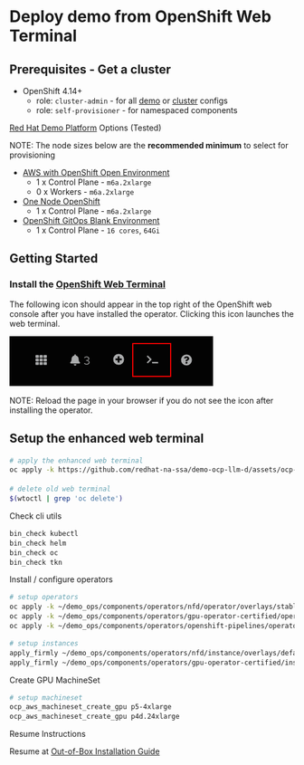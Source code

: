 # Deploy demo from OpenShift Web Terminal

## Prerequisites - Get a cluster

- OpenShift 4.14+
  - role: `cluster-admin` - for all [demo](demos) or [cluster](clusters) configs
  - role: `self-provisioner` - for namespaced components

[Red Hat Demo Platform](https://demo.redhat.com) Options (Tested)

NOTE: The node sizes below are the **recommended minimum** to select for provisioning

- <a href="https://demo.redhat.com/catalog?item=babylon-catalog-prod/sandboxes-gpte.sandbox-ocp.prod&utm_source=webapp&utm_medium=share-link" target="_blank">AWS with OpenShift Open Environment</a>
  - 1 x Control Plane - `m6a.2xlarge`
  - 0 x Workers - `m6a.2xlarge`
- <a href="https://demo.redhat.com/catalog?item=babylon-catalog-prod/sandboxes-gpte.ocp4-single-node.prod&utm_source=webapp&utm_medium=share-link" target="_blank">One Node OpenShift</a>
  - 1 x Control Plane - `m6a.2xlarge`
- <a href="https://catalog.demo.redhat.com/catalog?item=babylon-catalog-prod/openshift-cnv.ocp4-cnv-gitops.prod&utm_source=webapp&utm_medium=share-link" target="_blank">OpenShift GitOps Blank Environment</a>
  - 1 x Control Plane - `16 cores`, `64Gi`

## Getting Started

### Install the [OpenShift Web Terminal](https://docs.openshift.com/container-platform/4.12/web_console/web_terminal/installing-web-terminal.html)

The following icon should appear in the top right of the OpenShift web console after you have installed the operator. Clicking this icon launches the web terminal.

![Web Terminal](docs/images/web-terminal.png "Web Terminal")

NOTE: Reload the page in your browser if you do not see the icon after installing the operator.

## Setup the enhanced web terminal

```sh
# apply the enhanced web terminal
oc apply -k https://github.com/redhat-na-ssa/demo-ocp-llm-d/assets/ocp-web-terminal

# delete old web terminal
$(wtoctl | grep 'oc delete')
```

Check cli utils

```sh
bin_check kubectl
bin_check helm
bin_check oc
bin_check tkn
```

Install / configure operators

```sh
# setup operators
oc apply -k ~/demo_ops/components/operators/nfd/operator/overlays/stable/
oc apply -k ~/demo_ops/components/operators/gpu-operator-certified/operator/overlays/stable/
oc apply -k ~/demo_ops/components/operators/openshift-pipelines/operator/overlays/pipelines-1.20/
```

```sh
# setup instances
apply_firmly ~/demo_ops/components/operators/nfd/instance/overlays/default/
apply_firmly ~/demo_ops/components/operators/gpu-operator-certified/instance/overlays/default/
```

Create GPU MachineSet

```sh
# setup machineset
ocp_aws_machineset_create_gpu p5-4xlarge
ocp_aws_machineset_create_gpu p4d.24xlarge
```

Resume Instructions

Resume at [Out-of-Box Installation Guide](../../README.md#out-of-box-installation-guide)
